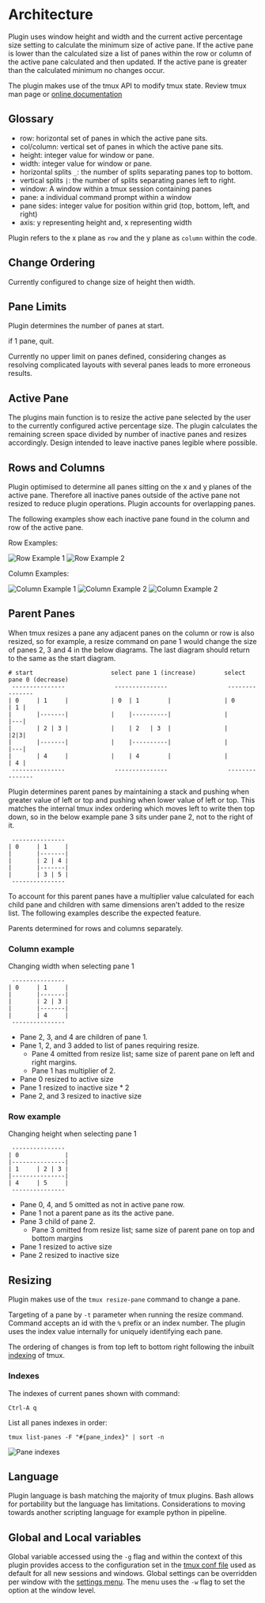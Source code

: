 # Architecture

Plugin uses window height and width and the current active percentage size setting to calculate the minimum size of
active pane. If the active pane is lower than the calculated size a list of panes within the row or column of the active
pane calculated and then updated. If the active pane is greater than the calculated minimum no changes occur.

The plugin makes use of the tmux API to modify tmux state. Review tmux man page or [online documentation](http://man.openbsd.org/OpenBSD-current/man1/tmux.1)

## Glossary

- row: horizontal set of panes in which the active pane sits.
- col/column: vertical set of panes in which the active pane sits.
- height: integer value for window or pane.
- width: integer value for window or pane.
- horizontal splits `_`: the number of splits separating panes top to bottom.
- vertical splits `|`: the number of splits separating panes left to right.
- window: A window within a tmux session containing panes
- pane: a individual command prompt within a window
- pane sides: integer value for position within grid (top, bottom, left, and right)
- axis: y representing height and, x representing width

Plugin refers to the x plane as `row` and the y plane as `column` within the code.

## Change Ordering

Currently configured to change size of height then width.

## Pane Limits

Plugin determines the number of panes at start.

if 1 pane, quit.

Currently no upper limit on panes defined, considering changes as resolving complicated layouts with several panes leads
to more erroneous results.

## Active Pane

The plugins main function is to resize the active pane selected by the user to the currently configured active
percentage size. The plugin calculates the remaining screen space divided by number of inactive panes and resizes
accordingly. Design intended to leave inactive panes legible where possible.

## Rows and Columns

Plugin optimised to determine all panes sitting on the x and y planes of the active pane. Therefore all inactive panes
outside of the active pane not resized to reduce plugin operations. Plugin accounts for overlapping panes.

The following examples show each inactive pane found in the column and row of the active pane.

Row Examples:

![Row Example 1](./images/row-example-1.png)
![Row Example 2](./images/row-example-2.png)

Column Examples:

![Column Example 1](./images/column-example-1.png)
![Column Example 2](./images/column-example-2.png)
![Column Example 2](./images/column-example-3.png)

## Parent Panes

When tmux resizes a pane any adjacent panes on the column or row is also resized, so for example, a resize command on
pane 1 would change the size of panes 2, 3 and 4 in the below diagrams. The last diagram should return to the same as
the start diagram.

```
# start                      select pane 1 (increase)        select pane 0 (decrease)
 ---------------              ---------------                 ---------------
| 0     | 1     |            | 0  | 1        |               | 0         | 1 |
|       |-------|            |    |----------|               |           |---|
|       | 2 | 3 |            |    | 2   | 3  |               |           |2|3|
|       |-------|            |    |----------|               |           |---|
|       | 4     |            |    | 4        |               |           | 4 |
 ---------------              ---------------                 ---------------
```

Plugin determines parent panes by maintaining a stack and pushing when greater value of left or top and pushing when lower
value of left or top. This matches the internal tmux index ordering which moves left to write then top down, so in the
below example pane 3 sits under pane 2, not to the right of it.

```
 ---------------
| 0     | 1     |
|       |-------|
|       | 2 | 4 |
|       |-------|
|       | 3 | 5 |
 ---------------
```

To account for this parent panes have a multiplier value calculated for each child pane and children with same
dimensions aren't added to the resize list. The following examples describe the expected feature.

Parents determined for rows and columns separately.

### Column example

Changing width when selecting pane 1

```
 ---------------
| 0     | 1     |
|       |-------|
|       | 2 | 3 |
|       |-------|
|       | 4     |
 ---------------
```

- Pane 2, 3, and 4 are children of pane 1.
- Pane 1, 2, and 3 added to list of panes requiring resize.
  - Pane 4 omitted from resize list; same size of parent pane on left and right margins.
  - Pane 1 has multiplier of 2.
- Pane 0 resized to active size
- Pane 1 resized to inactive size * 2
- Pane 2, and 3 resized to inactive size

### Row example

Changing height when selecting pane 1

```
 ---------------
| 0             |
|---------------|
| 1     | 2 | 3 |
|---------------|
| 4     | 5     |
 ---------------
```

- Pane 0, 4, and 5 omitted as not in active pane row.
- Pane 1 not a parent pane as its the active pane.
- Pane 3 child of pane 2.
  - Pane 3 omitted from resize list; same size of parent pane on top and bottom margins
- Pane 1 resized to active size
- Pane 2 resized to inactive size

## Resizing

Plugin makes use of the `tmux resize-pane` command to change a pane.

Targeting of a pane by `-t` parameter when running the resize command. Command accepts an id with the `%` prefix or
an index number. The plugin uses the index value internally for uniquely identifying each pane.

The ordering of changes is from top left to bottom right following the inbuilt [indexing](#indexes) of tmux.

### Indexes

The indexes of current panes shown with command:

```
Ctrl-A q
```

List all panes indexes in order:

```
tmux list-panes -F "#{pane_index}" | sort -n
```

![Pane indexes](./images/index.png)

## Language

Plugin language is bash matching the majority of tmux plugins. Bash allows for portability but the language has
limitations. Considerations to moving towards another scripting language for example python in pipeline.

## Global and Local variables

Global variable accessed using the `-g` flag and within the context of this plugin provides access to the configuration
set in the [tmux conf file](#configuration) used as default for all new sessions and windows. Global settings can be
overridden per window with the [settings menu](#setting-menu). The menu uses the `-w` flag to set the option at the
window level.
